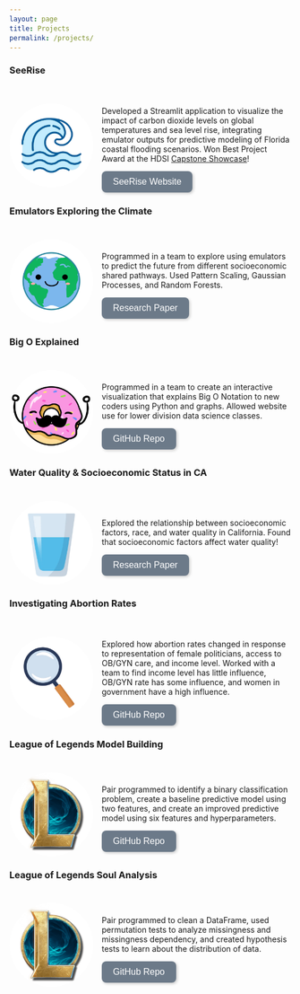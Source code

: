 ```yaml
---
layout: page
title: Projects
permalink: /projects/
---
```


### SeeRise

<div style="display: flex; align-items: center; margin-top: 40px;">
    <img src="/assets/images/wave.png" 
         style="clip-path: circle(); width: 150px; height: 150px; object-fit: cover; margin-right: 15px;">
    <div>
        <p>Developed a Streamlit application to visualize the impact of carbon dioxide levels on global temperatures and sea level rise, integrating emulator outputs for predictive modeling of Florida coastal flooding scenarios. Won Best Project Award at the HDSI <a href="https://dsc-capstone.org/showcase-25/" target="_blank">Capstone Showcase</a>!</p>
        <a href="https://zoeludena.github.io/SeeRiseWebsite/" target="_blank">
            <button style="background-color: #6C7A89; color: white; border: none; padding: 10px 20px; 
                   border-radius: 8px; font-size: 16px; cursor: pointer; transition: 0.3s; 
                   box-shadow: 2px 2px 5px rgba(0, 0, 0, 0.2);">
                SeeRise Website
            </button>
        </a>
    </div>
</div>

### Emulators Exploring the Climate

<div style="display: flex; align-items: center; margin-top: 40px;">
    <img src="/assets/images/earth.png" 
         style="clip-path: circle(); width: 150px; height: 150px; object-fit: cover; margin-right: 15px;">
    <div>
        <p>Programmed in a team to explore using emulators to predict the future from different socioeconomic shared pathways. Used Pattern Scaling, Gaussian Processes, and Random Forests.</p>
        <a href="/assets/files/Utilizing%20Emulators%20to%20Explore%20the%20Climate%20Model%20Parameter%20Space.pdf" target="_blank">
            <button style="background-color: #6C7A89; color: white; border: none; padding: 10px 20px; 
                   border-radius: 8px; font-size: 16px; cursor: pointer; transition: 0.3s; 
                   box-shadow: 2px 2px 5px rgba(0, 0, 0, 0.2);">
                Research Paper
            </button>
        </a>
    </div>
</div>

### Big O Explained

<div style="display: flex; align-items: center; margin-top: 40px;">
    <img src="/assets/images/donut-hype-eyes-closed.png" 
         style="clip-path: circle(); width: 150px; height: 150px; object-fit: cover; margin-right: 15px;">
    <div>
        <p>Programmed in a team to create an interactive visualization that explains Big O Notation to new coders using Python and graphs. Allowed website use for lower division data science classes.</p>
        <a href="https://github.com/anmarkova2223/big-o-scrolly" target="_blank">
            <button style="background-color: #6C7A89; color: white; border: none; padding: 10px 20px; 
                   border-radius: 8px; font-size: 16px; cursor: pointer; transition: 0.3s; 
                   box-shadow: 2px 2px 5px rgba(0, 0, 0, 0.2);">
                GitHub Repo
            </button>
        </a>
    </div>
</div>

### Water Quality & Socioeconomic Status in CA

<div style="display: flex; align-items: center; margin-top: 40px;">
    <img src="/assets/images/water.png" 
         style="clip-path: circle(); width: 150px; height: 150px; object-fit: cover; margin-right: 15px;">
    <div>
        <p>Explored the relationship between socioeconomic factors, race, and water quality in California. Found that socioeconomic factors affect water quality!</p>
        <a href="/assets/files/water_quality_socioeconomic_ca.pdf" target="_blank">
            <button style="background-color: #6C7A89; color: white; border: none; padding: 10px 20px; 
                   border-radius: 8px; font-size: 16px; cursor: pointer; transition: 0.3s; 
                   box-shadow: 2px 2px 5px rgba(0, 0, 0, 0.2);">
                Research Paper
            </button>
        </a>
    </div>
</div>

### Investigating Abortion Rates

<div style="display: flex; align-items: center; margin-top: 40px;">
    <img src="/assets/images/looking_glass.png" 
         style="clip-path: circle(); width: 150px; height: 150px; object-fit: cover; margin-right: 15px;">
    <div>
        <p>Explored how abortion rates changed in response to representation of female politicians, access to OB/GYN care, and income level. Worked with a team to find income level has little influence, OB/GYN rate has some influence, and women in government have a high influence.</p>
        <a href="https://github.com/zoeludena/InvestigatingAbortionRates/tree/master" target="_blank">
            <button style="background-color: #6C7A89; color: white; border: none; padding: 10px 20px; 
                   border-radius: 8px; font-size: 16px; cursor: pointer; transition: 0.3s; 
                   box-shadow: 2px 2px 5px rgba(0, 0, 0, 0.2);">
                GitHub Repo
            </button>
        </a>
    </div>
</div>

### League of Legends Model Building

<div style="display: flex; align-items: center; margin-top: 40px;">
    <img src="/assets/images/lol-logo.png" 
         style="clip-path: circle(); width: 150px; height: 150px; object-fit: cover; margin-right: 15px;">
    <div>
        <p>Pair programmed to identify a binary classification problem, create a baseline predictive model using two features, and create an improved predictive model using six features and hyperparameters.</p>
        <a href="https://github.com/zoeludena/League-of-Legends-Model-Building" target="_blank">
            <button style="background-color: #6C7A89; color: white; border: none; padding: 10px 20px; 
                   border-radius: 8px; font-size: 16px; cursor: pointer; transition: 0.3s; 
                   box-shadow: 2px 2px 5px rgba(0, 0, 0, 0.2);">
                GitHub Repo
            </button>
        </a>
    </div>
</div>

### League of Legends Soul Analysis

<div style="display: flex; align-items: center; margin-top: 40px;">
    <img src="/assets/images/lol-logo.png" 
         style="clip-path: circle(); width: 150px; height: 150px; object-fit: cover; margin-right: 15px;">
    <div>
        <p>Pair programmed to clean a DataFrame, used permutation tests to analyze missingness and missingness dependency, and created hypothesis tests to learn about the distribution of data.</p>
        <a href="https://github.com/zoeludena/League-Of-Legends-Soul-Analysis" target="_blank">
            <button style="background-color: #6C7A89; color: white; border: none; padding: 10px 20px; 
                   border-radius: 8px; font-size: 16px; cursor: pointer; transition: 0.3s; 
                   box-shadow: 2px 2px 5px rgba(0, 0, 0, 0.2);">
                GitHub Repo
            </button>
        </a>
    </div>
</div>
